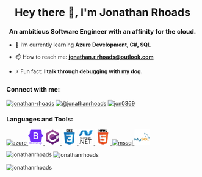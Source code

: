 <h1 align="center">Hey there 👋, I'm Jonathan Rhoads</h1>
<h3 align="center">An ambitious Software Engineer with an affinity for the cloud.</h3>

- 🌱 I’m currently learning **Azure Development, C#, SQL**

- 📫 How to reach me: **jonathan.r.rhoads@outlook.com**

- ⚡ Fun fact: **I talk through debugging with my dog.**

<!--### Blogs posts
<!-- BLOG-POST-LIST:START -->
<!-- BLOG-POST-LIST:END -->


<h3 align="left">Connect with me:</h3>
<p align="left">
<a href="https://linkedin.com/in/jonathan-rhoads" target="blank"><img align="center" src="https://cdn.jsdelivr.net/npm/simple-icons@3.0.1/icons/linkedin.svg" alt="jonathan-rhoads" height="30" width="40" /></a>
<a href="https://medium.com/@jonathanrhoads" target="blank"><img align="center" src="https://cdn.jsdelivr.net/npm/simple-icons@3.0.1/icons/medium.svg" alt="@jonathanrhoads" height="30" width="40" /></a>
<a href="https://www.leetcode.com/jon0369" target="blank"><img align="center" src="https://cdn.jsdelivr.net/npm/simple-icons@3.0.1/icons/leetcode.svg" alt="jon0369" height="30" width="40" /></a>
</p>

<h3 align="left">Languages and Tools:</h3>
<p align="left"> <a href="https://azure.microsoft.com/en-in/" target="_blank"> <img src="https://www.vectorlogo.zone/logos/microsoft_azure/microsoft_azure-icon.svg" alt="azure" width="40" height="40"/> </a> <a href="https://getbootstrap.com" target="_blank"> <img src="https://raw.githubusercontent.com/devicons/devicon/master/icons/bootstrap/bootstrap-plain-wordmark.svg" alt="bootstrap" width="40" height="40"/> </a> <a href="https://www.w3schools.com/cs/" target="_blank"> <img src="https://raw.githubusercontent.com/devicons/devicon/master/icons/csharp/csharp-original.svg" alt="csharp" width="40" height="40"/> </a> <a href="https://www.w3schools.com/css/" target="_blank"> <img src="https://raw.githubusercontent.com/devicons/devicon/master/icons/css3/css3-original-wordmark.svg" alt="css3" width="40" height="40"/> </a> <a href="https://dotnet.microsoft.com/" target="_blank"> <img src="https://raw.githubusercontent.com/devicons/devicon/master/icons/dot-net/dot-net-original-wordmark.svg" alt="dotnet" width="40" height="40"/> </a> <a href="https://www.w3.org/html/" target="_blank"> <img src="https://raw.githubusercontent.com/devicons/devicon/master/icons/html5/html5-original-wordmark.svg" alt="html5" width="40" height="40"/> </a> <a href="https://www.microsoft.com/en-us/sql-server" target="_blank"> <img src="https://cdn.worldvectorlogo.com/logos/microsoft-sql-server.svg" alt="mssql" width="40" height="40"/> </a> <a href="https://www.mysql.com/" target="_blank"> <img src="https://raw.githubusercontent.com/devicons/devicon/master/icons/mysql/mysql-original-wordmark.svg" alt="mysql" width="40" height="40"/> </a> </p>

<p><img align="left" src="https://github-readme-stats.vercel.app/api/top-langs?username=jonathanrhoads&show_icons=true&locale=en&layout=compact" alt="jonathanrhoads" /></p>

<p>&nbsp;<img align="center" src="https://github-readme-stats.vercel.app/api?username=jonathanrhoads&show_icons=true&locale=en" alt="jonathanrhoads" /></p>

<p><img align="center" src="https://github-readme-streak-stats.herokuapp.com/?user=jonathanrhoads&" alt="jonathanrhoads" /></p>
</a>

<!--
**jonathanrhoads/jonathanrhoads** is a ✨ _special_ ✨ repository because its `README.md` (this file) appears on your GitHub profile.

Here are some ideas to get you started:

- 🔭 I’m currently working on ...
- 🌱 I’m currently learning ...
- 👯 I’m looking to collaborate on ...
- 🤔 I’m looking for help with ...
- 💬 Ask me about ...
- 📫 How to reach me: ...
- 😄 Pronouns: ...
- ⚡ Fun fact: ...
-->
